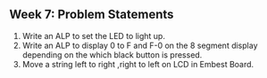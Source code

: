 ## Week 7: Problem Statements

1. Write an ALP  to set the LED to light up.
2. Write an ALP   to display 0 to F and F-0 on the 8 segment display depending on the  which black button is pressed.
3. Move a string left to right ,right to left on LCD in Embest Board.
